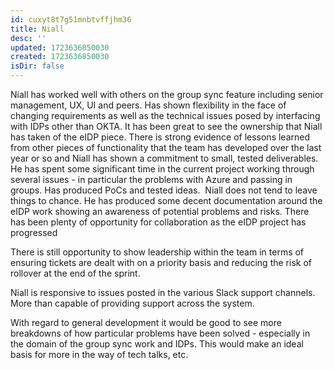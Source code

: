 ```yaml
---
id: cuxyt8t7g51mnbtvffjhm36
title: Niall
desc: ''
updated: 1723636850030
created: 1723636850030
isDir: false
---
```

Niall has worked well with others on the group sync feature including senior management, UX, UI and peers. Has shown flexibility in the face of changing requirements as well as the technical issues posed by interfacing with IDPs other than OKTA. It has been great to see the ownership that Niall has taken of the eIDP piece. There is strong evidence of lessons learned from other pieces of functionality that the team has developed over the last year or so and Niall has shown a commitment to small, tested deliverables. He has spent some significant time in the current project working through several issues - in particular the problems with Azure and passing in groups. Has produced PoCs and tested ideas.  Niall does not tend to leave things to chance. He has produced some decent documentation around the eIDP work showing an awareness of potential problems and risks. There has been plenty of opportunity for collaboration as the eIDP project has progressed

  

There is still opportunity to show leadership within the team in terms of ensuring tickets are dealt with on a priority basis and reducing the risk of rollover at the end of the sprint.

  

Niall is responsive to issues posted in the various Slack support channels. More than capable of providing support across the system.

  

With regard to general development it would be good to see more breakdowns of how particular problems have been solved - especially in the domain of the group sync work and IDPs. This would make an ideal basis for more in the way of tech talks, etc.